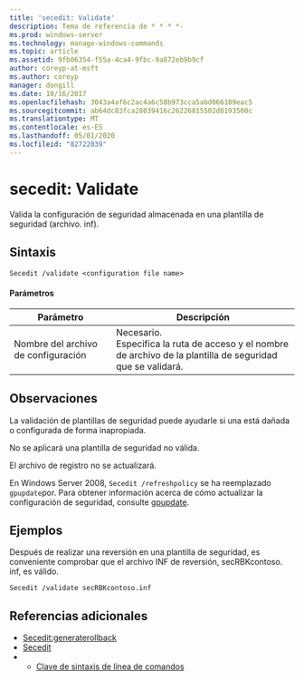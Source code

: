 ```yaml
---
title: 'secedit: Validate'
description: Tema de referencia de * * * *-
ms.prod: windows-server
ms.technology: manage-windows-commands
ms.topic: article
ms.assetid: 9fb06354-f55a-4ca4-9fbc-9a872eb9b9cf
author: coreyp-at-msft
ms.author: coreyp
manager: dongill
ms.date: 10/16/2017
ms.openlocfilehash: 3043a4af6c2ac4a6c58b973cca5abd066109eac5
ms.sourcegitcommit: ab64dc83fca28039416c26226815502d0193500c
ms.translationtype: MT
ms.contentlocale: es-ES
ms.lasthandoff: 05/01/2020
ms.locfileid: "82722039"
---
```

# <a name="seceditvalidate"></a>secedit: Validate



Valida la configuración de seguridad almacenada en una plantilla de seguridad (archivo. inf).

## <a name="syntax"></a>Sintaxis

```
Secedit /validate <configuration file name>  

```

#### <a name="parameters"></a>Parámetros

|Parámetro|Descripción|
|---------|-----------|
|Nombre del archivo de configuración|Necesario.</br>Especifica la ruta de acceso y el nombre de archivo de la plantilla de seguridad que se validará.|

## <a name="remarks"></a>Observaciones

La validación de plantillas de seguridad puede ayudarle si una está dañada o configurada de forma inapropiada.

No se aplicará una plantilla de seguridad no válida.

El archivo de registro no se actualizará.

En Windows Server 2008, `Secedit /refreshpolicy` se ha reemplazado `gpupdate`por. Para obtener información acerca de cómo actualizar la configuración de seguridad, consulte [gpupdate](gpupdate.md).

## <a name="examples"></a>Ejemplos

Después de realizar una reversión en una plantilla de seguridad, es conveniente comprobar que el archivo INF de reversión, secRBKcontoso. inf, es válido.
```
Secedit /validate secRBKcontoso.inf
```

## <a name="additional-references"></a>Referencias adicionales

-   [Secedit:generaterollback](secedit-generaterollback.md)
-   [Secedit](secedit.md)
-   - [Clave de sintaxis de línea de comandos](command-line-syntax-key.md)